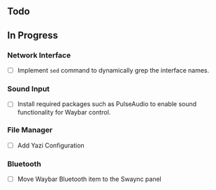 ## Todo

## In Progress

### Network Interface
- [ ] Implement `sed` command to dynamically grep the interface names.

### Sound Input
- [ ] Install required packages such as PulseAudio to enable sound functionality for Waybar control.

### File Manager
- [ ] Add Yazi Configuration

### Bluetooth
- [ ] Move Waybar Bluetooth item to the Swaync panel
